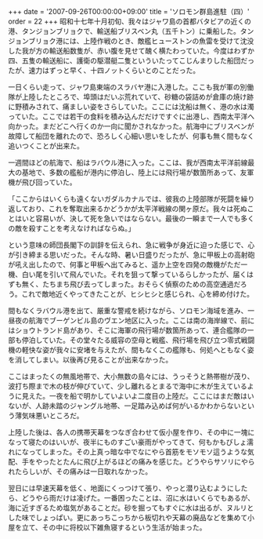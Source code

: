 +++
date = '2007-09-26T00:00:00+09:00'
title = 'ソロモン群島進駐（四）'
order = 22
+++
昭和十七年十月初旬、我々はジャワ島の首都バタビアの近くの港、タンジョンブリョクで、輸送船ブリスベン丸（五千トン）に乗船した。タンジョンブリョク港には、上陸作戦のとき、敵艦ヒューストンの魚雷を受けて沈没した我が方の輸送船数隻が、赤い腹を見せて醜く横たわっていた。今度はわずか四、五隻の輸送船に、護衛の駆潜艇二隻といういたってこじんまりした船団だったが、速力はずっと早く、十四ノットくらいとのことだった。

一日くらい走って、ジャワ島東端のスラバヤ港に入港した。ここも我が軍の別働隊が上陸したところで、埠頭はだいぶ荒れていて、砂糖の袋詰めが倉庫の焼け跡に野積みされて、痛ましい姿をさらしていた。ここには沈船は無く、港の水は濁っていた。ここでは若干の食料を積み込んだだけですぐに出港し、西南太平洋へ向かった。まだどこへ行くのか一向に聞かされなかった。航海中にブリスベンが故障して船団を離れたので、恐ろしく心細い思いをしたが、何事も無く間もなく追いつくことが出来た。

一週間ほどの航海で、船はラバウル港に入った。ここは、我が西南太平洋前線最大の基地で、多数の艦船が港内に停泊し、陸上には飛行場が数箇所あって、友軍機が飛び回っていた。

「ここからはいくらも遠くないガダルカナルでは、彼我の上陸部隊が死闘を繰り返しており、これを奪取出来るかどうかが太平洋戦線の関ヶ原だ。我々は死ぬことはいと容易いが、決して死を急いではならない。最後の一瞬まで一人でも多くの敵を殺すことを考えなければならぬ。」

という意味の師団長閣下の訓辞を伝えられ、急に戦争が身近に迫った感じで、心が引き締まる思いだった。そんな時、暑い日盛りだったが、急に甲板上の高射砲が吼え出したので、何事と甲板へ出てみると、遥か上空を四発の敵機がただ一機、白い尾を引いて飛んでいた。それを狙って撃っているらしかったが、届くはずも無く、たちまち飛び去ってしまった。おそらく偵察のための高空通過だろう。これで敵地近くやってきたことが、ヒシヒシと感じられ、心を締め付けた。

間もなくラバウル港を出て、厳重な警戒を続けながら、ソロモン海域を進み、一昼夜の航海でブーゲンビル島のヴエン地区に入った。ここは南の海岸線で、前にはショウトランド島があり、そこに海軍の飛行場が数箇所あって、連合艦隊の一部も停泊していた。その堂々たる威容の空母と戦艦、飛行場を飛び立つ零式戦闘機の軽快な姿が我々に安堵を与えたが、間もなくこの艦隊も、何処へともなく姿を消してしまい。以後再び見ることが出来なかった。

ここはまったくの無風地帯で、大小無数の島々には、うっそうと熱帯樹が茂り、波打ち際まで木の枝が伸びていて、少し離れるとまるで海中に木が生えているように見えた。一夜を船で明かしていよいよ二度目の上陸だ。ここにはまだ敵はいないが、人跡未踏のジャングル地帯、一足踏み込めば何がいるかわからないという薄気味悪いところだ。

上陸した後は、各人の携帯天幕をつなぎ合わせて仮小屋を作り、その中に一塊になって寝たのはいいが、夜半にものすごい豪雨がやってきて、何もかもびしょ濡れになってしまった。その上真っ暗な中でなにやら首筋をモソモソ這うような気配、手をやったとたんに飛び上がるほどの痛みを感じた。どうやらサソリにやられたらしいが、その痛みは一日取れなかった。

翌日には早速天幕を低く、地面にくっつけて張り、やっと潜り込むようにしたら、どうやら雨だけは凌げた。一番困ったことは、沼に水はいくらでもあるが、海に近すぎるため塩気があることだ。砂を掘ってもすぐに水は出るが、ヌルリとした味でしょっぱい。更にあっちこっちから板切れや天幕の廃品などを集めて小屋を立て、その中に将校以下雑魚寝するという生活が始まった。
